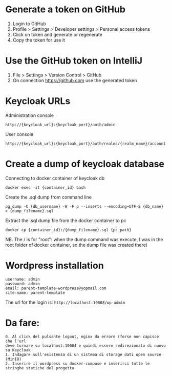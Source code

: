 # Generate a token on GitHub
1. Login to GitHub
2. Profile > Settings > Developer settings > Personal access tokens
3. Click on token and generate or regenerate
4. Copy the token for use it

# Use the GitHub token on IntelliJ
1. File > Settings > Version Control > GitHub
2. On connection https://github.com use the generated token

# Keycloak URLs
Administration console 
```
http://{keycloak_url}:{keycloak_port}/auth/admin
```
User console
```
http://{keycloak_url}:{keycloak_port}/auth/realms/{realm_name}/account
```

# Create a dump of keycloak database
Connecting to docker container of keycloak db
```
docker exec -it {container_id} bash
```
Create the .sql dump from command line
```
pg_dump -U {db_username} -W -F p --inserts --encoding=UTF-8 {db_name} > {dump_filename}.sql
```
Extract the .sql dump file from the docker container to pc
```
docker cp {container_id}:/{dump_filename}.sql {pc_path}
```
NB. The / is for "root": when the dump command was execute, I was in the root folder of docker container, so the dump file was created there)

# Wordpress installation
```
username: admin
password: admin
email: parent-template-wordpress@yopmail.com
site-name: parent-template
```

The url for the login is: ```http://localhost:10008/wp-admin```

# Da fare:
```
0. Al click del pulsante logout, nginx da errore (forse non capisce che l'url 
deve tornare su localhost:10004 e quindi essere redirezionato di nuovo su Keycloak
1. Indagare sull'esistenza di un sistema di storage dati open source (MinIO)
2. Inserire il wordpress su docker-compose e inserirci tutte le stringhe statiche del progetto
```